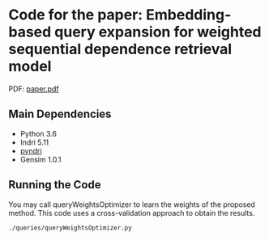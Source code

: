 # Code for the paper: Embedding-based query expansion for weighted sequential dependence retrieval model

PDF: [paper.pdf](https://github.com/teanalab/SWDM/blob/master/paper.pdf)

## Main Dependencies
+ Python 3.6
+ Indri 5.11
+ [pyndri](https://github.com/teanalab/pyndri)
+ Gensim 1.0.1

## Running the Code
You may call queryWeightsOptimizer to learn the weights of the proposed
method. This code uses a cross-validation approach to obtain the results.
```bash
./queries/queryWeightsOptimizer.py
```
